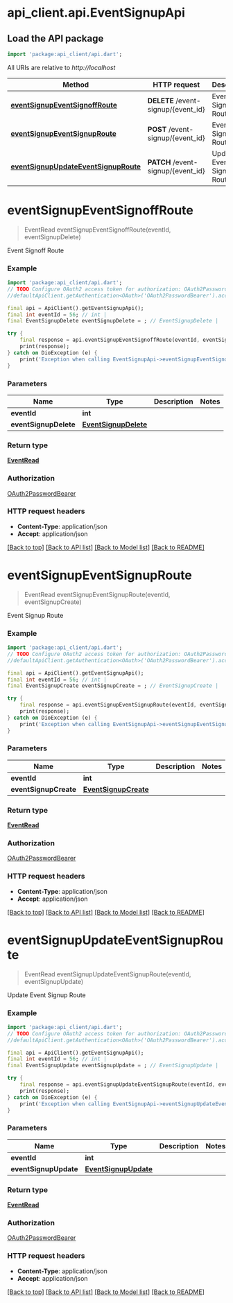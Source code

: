 # api_client.api.EventSignupApi

## Load the API package
```dart
import 'package:api_client/api.dart';
```

All URIs are relative to *http://localhost*

Method | HTTP request | Description
------------- | ------------- | -------------
[**eventSignupEventSignoffRoute**](EventSignupApi.md#eventsignupeventsignoffroute) | **DELETE** /event-signup/{event_id} | Event Signoff Route
[**eventSignupEventSignupRoute**](EventSignupApi.md#eventsignupeventsignuproute) | **POST** /event-signup/{event_id} | Event Signup Route
[**eventSignupUpdateEventSignupRoute**](EventSignupApi.md#eventsignupupdateeventsignuproute) | **PATCH** /event-signup/{event_id} | Update Event Signup Route


# **eventSignupEventSignoffRoute**
> EventRead eventSignupEventSignoffRoute(eventId, eventSignupDelete)

Event Signoff Route

### Example
```dart
import 'package:api_client/api.dart';
// TODO Configure OAuth2 access token for authorization: OAuth2PasswordBearer
//defaultApiClient.getAuthentication<OAuth>('OAuth2PasswordBearer').accessToken = 'YOUR_ACCESS_TOKEN';

final api = ApiClient().getEventSignupApi();
final int eventId = 56; // int | 
final EventSignupDelete eventSignupDelete = ; // EventSignupDelete | 

try {
    final response = api.eventSignupEventSignoffRoute(eventId, eventSignupDelete);
    print(response);
} catch on DioException (e) {
    print('Exception when calling EventSignupApi->eventSignupEventSignoffRoute: $e\n');
}
```

### Parameters

Name | Type | Description  | Notes
------------- | ------------- | ------------- | -------------
 **eventId** | **int**|  | 
 **eventSignupDelete** | [**EventSignupDelete**](EventSignupDelete.md)|  | 

### Return type

[**EventRead**](EventRead.md)

### Authorization

[OAuth2PasswordBearer](../README.md#OAuth2PasswordBearer)

### HTTP request headers

 - **Content-Type**: application/json
 - **Accept**: application/json

[[Back to top]](#) [[Back to API list]](../README.md#documentation-for-api-endpoints) [[Back to Model list]](../README.md#documentation-for-models) [[Back to README]](../README.md)

# **eventSignupEventSignupRoute**
> EventRead eventSignupEventSignupRoute(eventId, eventSignupCreate)

Event Signup Route

### Example
```dart
import 'package:api_client/api.dart';
// TODO Configure OAuth2 access token for authorization: OAuth2PasswordBearer
//defaultApiClient.getAuthentication<OAuth>('OAuth2PasswordBearer').accessToken = 'YOUR_ACCESS_TOKEN';

final api = ApiClient().getEventSignupApi();
final int eventId = 56; // int | 
final EventSignupCreate eventSignupCreate = ; // EventSignupCreate | 

try {
    final response = api.eventSignupEventSignupRoute(eventId, eventSignupCreate);
    print(response);
} catch on DioException (e) {
    print('Exception when calling EventSignupApi->eventSignupEventSignupRoute: $e\n');
}
```

### Parameters

Name | Type | Description  | Notes
------------- | ------------- | ------------- | -------------
 **eventId** | **int**|  | 
 **eventSignupCreate** | [**EventSignupCreate**](EventSignupCreate.md)|  | 

### Return type

[**EventRead**](EventRead.md)

### Authorization

[OAuth2PasswordBearer](../README.md#OAuth2PasswordBearer)

### HTTP request headers

 - **Content-Type**: application/json
 - **Accept**: application/json

[[Back to top]](#) [[Back to API list]](../README.md#documentation-for-api-endpoints) [[Back to Model list]](../README.md#documentation-for-models) [[Back to README]](../README.md)

# **eventSignupUpdateEventSignupRoute**
> EventRead eventSignupUpdateEventSignupRoute(eventId, eventSignupUpdate)

Update Event Signup Route

### Example
```dart
import 'package:api_client/api.dart';
// TODO Configure OAuth2 access token for authorization: OAuth2PasswordBearer
//defaultApiClient.getAuthentication<OAuth>('OAuth2PasswordBearer').accessToken = 'YOUR_ACCESS_TOKEN';

final api = ApiClient().getEventSignupApi();
final int eventId = 56; // int | 
final EventSignupUpdate eventSignupUpdate = ; // EventSignupUpdate | 

try {
    final response = api.eventSignupUpdateEventSignupRoute(eventId, eventSignupUpdate);
    print(response);
} catch on DioException (e) {
    print('Exception when calling EventSignupApi->eventSignupUpdateEventSignupRoute: $e\n');
}
```

### Parameters

Name | Type | Description  | Notes
------------- | ------------- | ------------- | -------------
 **eventId** | **int**|  | 
 **eventSignupUpdate** | [**EventSignupUpdate**](EventSignupUpdate.md)|  | 

### Return type

[**EventRead**](EventRead.md)

### Authorization

[OAuth2PasswordBearer](../README.md#OAuth2PasswordBearer)

### HTTP request headers

 - **Content-Type**: application/json
 - **Accept**: application/json

[[Back to top]](#) [[Back to API list]](../README.md#documentation-for-api-endpoints) [[Back to Model list]](../README.md#documentation-for-models) [[Back to README]](../README.md)

